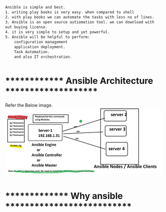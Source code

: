 ```
Ansible is simple and best.
1. writing play books is very easy. when compared to shell
2. with play books we can automate the tasks with less no of lines.
3. Ansible is an open source autiomation tool. we can download with out buying license.
4. it is very simple to setup and yet powerful.
5. Ansible will be helpful to perform:
    configuration management
    application deployment.
    Task Automation.
    and also IT orchestration.
```
```
```
#   ************ Ansible Architecture *******************
Refer the Below image.
![Ans](Ans_Arch.PNG)
```
```
# *************  Why ansible **************************
